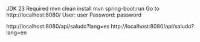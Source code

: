 JDK 23 Required
mvn clean install
mvn spring-boot:run
Go to http://localhost:8080/
User: user
Password: password


http://localhost:8080/api/saludo?lang=es
http://localhost:8080/api/saludo?lang=en